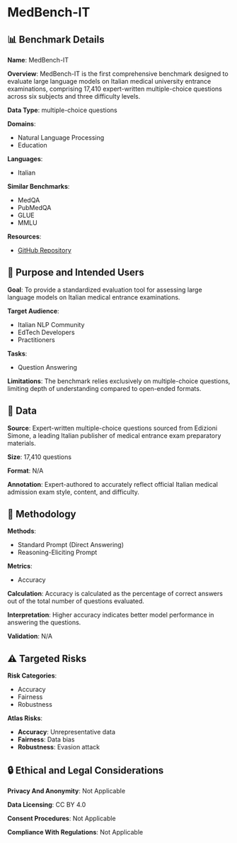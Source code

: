 # MedBench-IT

## 📊 Benchmark Details

**Name**: MedBench-IT

**Overview**: MedBench-IT is the first comprehensive benchmark designed to evaluate large language models on Italian medical university entrance examinations, comprising 17,410 expert-written multiple-choice questions across six subjects and three difficulty levels.

**Data Type**: multiple-choice questions

**Domains**:
- Natural Language Processing
- Education

**Languages**:
- Italian

**Similar Benchmarks**:
- MedQA
- PubMedQA
- GLUE
- MMLU

**Resources**:
- [GitHub Repository](https://github.com/ruggsea)

## 🎯 Purpose and Intended Users

**Goal**: To provide a standardized evaluation tool for assessing large language models on Italian medical entrance examinations.

**Target Audience**:
- Italian NLP Community
- EdTech Developers
- Practitioners

**Tasks**:
- Question Answering

**Limitations**: The benchmark relies exclusively on multiple-choice questions, limiting depth of understanding compared to open-ended formats.

## 💾 Data

**Source**: Expert-written multiple-choice questions sourced from Edizioni Simone, a leading Italian publisher of medical entrance exam preparatory materials.

**Size**: 17,410 questions

**Format**: N/A

**Annotation**: Expert-authored to accurately reflect official Italian medical admission exam style, content, and difficulty.

## 🔬 Methodology

**Methods**:
- Standard Prompt (Direct Answering)
- Reasoning-Eliciting Prompt

**Metrics**:
- Accuracy

**Calculation**: Accuracy is calculated as the percentage of correct answers out of the total number of questions evaluated.

**Interpretation**: Higher accuracy indicates better model performance in answering the questions.

**Validation**: N/A

## ⚠️ Targeted Risks

**Risk Categories**:
- Accuracy
- Fairness
- Robustness

**Atlas Risks**:
- **Accuracy**: Unrepresentative data
- **Fairness**: Data bias
- **Robustness**: Evasion attack

## 🔒 Ethical and Legal Considerations

**Privacy And Anonymity**: Not Applicable

**Data Licensing**: CC BY 4.0

**Consent Procedures**: Not Applicable

**Compliance With Regulations**: Not Applicable
